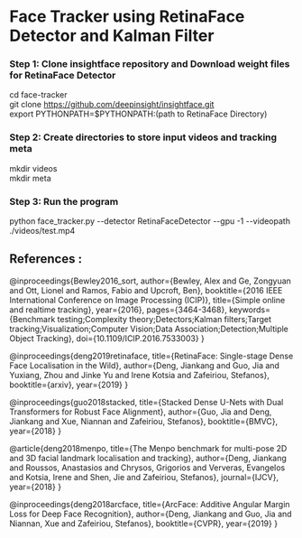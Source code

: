 # Face Tracker using RetinaFace Detector and Kalman Filter

### Step 1: Clone insightface repository and Download weight files for RetinaFace Detector
cd face-tracker
<br>
git clone https://github.com/deepinsight/insightface.git
<br>
export PYTHONPATH=$PYTHONPATH:(path to RetinaFace Directory)

### Step 2: Create directories to store input videos and tracking meta
mkdir videos
<br>
mkdir meta

### Step 3: Run the program
python face_tracker.py --detector RetinaFaceDetector --gpu -1 --videopath ./videos/test.mp4

## References :
@inproceedings{Bewley2016_sort,
  author={Bewley, Alex and Ge, Zongyuan and Ott, Lionel and Ramos, Fabio and Upcroft, Ben},
  booktitle={2016 IEEE International Conference on Image Processing (ICIP)},
  title={Simple online and realtime tracking},
  year={2016},
  pages={3464-3468},
  keywords={Benchmark testing;Complexity theory;Detectors;Kalman filters;Target tracking;Visualization;Computer Vision;Data Association;Detection;Multiple Object Tracking},
  doi={10.1109/ICIP.2016.7533003}
}

@inproceedings{deng2019retinaface,
title={RetinaFace: Single-stage Dense Face Localisation in the Wild},
author={Deng, Jiankang and Guo, Jia and Yuxiang, Zhou and Jinke Yu and Irene Kotsia and Zafeiriou, Stefanos},
booktitle={arxiv},
year={2019}
}

@inproceedings{guo2018stacked,
  title={Stacked Dense U-Nets with Dual Transformers for Robust Face Alignment},
  author={Guo, Jia and Deng, Jiankang and Xue, Niannan and Zafeiriou, Stefanos},
  booktitle={BMVC},
  year={2018}
}

@article{deng2018menpo,
  title={The Menpo benchmark for multi-pose 2D and 3D facial landmark localisation and tracking},
  author={Deng, Jiankang and Roussos, Anastasios and Chrysos, Grigorios and Ververas, Evangelos and Kotsia, Irene and Shen, Jie and Zafeiriou, Stefanos},
  journal={IJCV},
  year={2018}
}

@inproceedings{deng2018arcface,
title={ArcFace: Additive Angular Margin Loss for Deep Face Recognition},
author={Deng, Jiankang and Guo, Jia and Niannan, Xue and Zafeiriou, Stefanos},
booktitle={CVPR},
year={2019}
}
